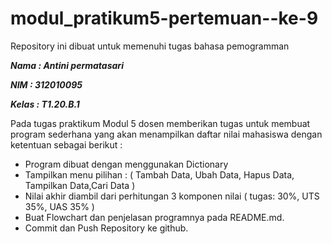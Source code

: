 # modul_pratikum5-pertemuan--ke-9
Repository ini dibuat untuk memenuhi tugas bahasa pemogramman

***Nama      : Antini permatasari***

***NIM       : 312010095***

***Kelas     : T1.20.B.1***

Pada tugas praktikum Modul 5 dosen memberikan tugas untuk membuat program sederhana yang akan menampilkan daftar nilai mahasiswa dengan ketentuan sebagai berikut :
<br>

* Program dibuat dengan menggunakan Dictionary
* Tampilkan menu pilihan : ( Tambah Data, Ubah Data, Hapus Data, Tampilkan Data,Cari Data )
* Nilai akhir diambil dari perhitungan 3 komponen nilai ( tugas: 30%, UTS 35%, UAS 35% )
* Buat Flowchart dan penjelasan programnya pada README.md.
* Commit dan Push Repository ke github.
